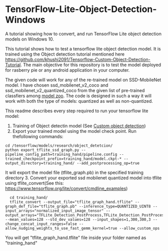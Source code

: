 # TensorFlow-Lite-Object-Detection-Windows
A tutorial showing how to convert, and run TensorFlow Lite object detection models on Windows 10.

This tutorial shows how to test a tensorflow lite object detection model. It is trained using the Object detection tutorial mentioned here https://github.com/khushi2091/Tensorflow-Custom-Object-Detection-Tutorial. The main objective for this repository is to test the model deployed for rasberry pie or any android application in your computer.

The given code will work for any of the re-trained model on SSD-MobileNet model. I have chosen ssd_mobilenet_v2_coco and ssd_mobilenet_v2_quantized_coco from the given list of pre-trained classfiers among [model zoo]( https://github.com/tensorflow/models/blob/master/research/object_detection/g3doc/detection_model_zoo.md). The code is designed in such a way it will work with both the type of models: quantized as well as non-quantized.

This readme describes every step required to run your tensorflow lite model:
1. Training of Object detectin model (See [Custom object detection](https://github.com/khushi2091/Tensorflow-Custom-Object-Detection-Tutorial))
2. Export your trained model using the model check point. Run thefollowing commands: 
  ```
  cd /tensorflow/models/research/object_detetcion/
  python export_tflite_ssd_graph.py --pipeline_config_path=training_hand/pipeline.config --trained_checkpoint_prefix=training_hand/model.ckpt-* --output_directory=training_hand/ --add_postprocessing_op=true
```
It will export the model file (tflite_graph.pb) in the specified training directory
3. Convert your exported ssd mobilenet quantized model into tflite using tflite_convert(See this: https://www.tensorflow.org/lite/convert/cmdline_examples)
```
  cd training_hand/
  tflite_convert --output_file="tflite_graph_hand.tflite" --graph_def_file="tflite_graph.pb" --inference_type=QUANTIZED_UINT8 --input_arrays="normalized_input_image_tensor" --output_arrays="TFLite_Detection_PostProcess,TFLite_Detection_PostProcess:1,TFLite_Detection_PostProcess:2,TFLite_Detection_PostProcess:3" --mean_values=128 --std_dev_values=128 --input_shapes=1,300,300,3 --change_concat_input_ranges=false --allow_nudging_weights_to_use_fast_gemm_kernel=true --allow_custom_ops
```
You will get "tflite_graph_hand.tflite" file inside your folder named as "training_hand"
